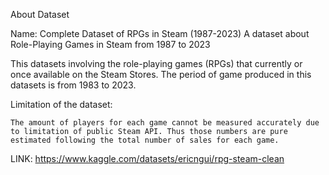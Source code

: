 About Dataset

Name: Complete Dataset of RPGs in Steam (1987-2023)
A dataset about Role-Playing Games in Steam from 1987 to 2023


This datasets involving the role-playing games (RPGs) that currently or once available on the Steam Stores. The period of game produced in this datasets is from 1983 to 2023.

Limitation of the dataset:

    The amount of players for each game cannot be measured accurately due to limitation of public Steam API. Thus those numbers are pure estimated following the total number of sales for each game.

LINK: https://www.kaggle.com/datasets/ericngui/rpg-steam-clean
